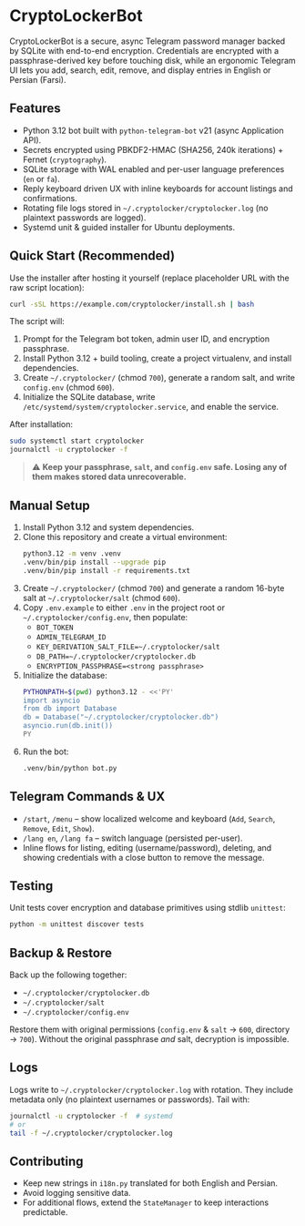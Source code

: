 # CryptoLockerBot

CryptoLockerBot is a secure, async Telegram password manager backed by SQLite with end-to-end encryption. Credentials are encrypted with a passphrase-derived key before touching disk, while an ergonomic Telegram UI lets you add, search, edit, remove, and display entries in English or Persian (Farsi).

## Features
- Python 3.12 bot built with `python-telegram-bot` v21 (async Application API).
- Secrets encrypted using PBKDF2-HMAC (SHA256, 240k iterations) + Fernet (`cryptography`).
- SQLite storage with WAL enabled and per-user language preferences (`en` or `fa`).
- Reply keyboard driven UX with inline keyboards for account listings and confirmations.
- Rotating file logs stored in `~/.cryptolocker/cryptolocker.log` (no plaintext passwords are logged).
- Systemd unit & guided installer for Ubuntu deployments.

## Quick Start (Recommended)
Use the installer after hosting it yourself (replace placeholder URL with the raw script location):

```bash
curl -sSL https://example.com/cryptolocker/install.sh | bash
```

The script will:
1. Prompt for the Telegram bot token, admin user ID, and encryption passphrase.
2. Install Python 3.12 + build tooling, create a project virtualenv, and install dependencies.
3. Create `~/.cryptolocker/` (chmod `700`), generate a random salt, and write `config.env` (chmod `600`).
4. Initialize the SQLite database, write `/etc/systemd/system/cryptolocker.service`, and enable the service.

After installation:

```bash
sudo systemctl start cryptolocker
journalctl -u cryptolocker -f
```

> ⚠️ **Keep your passphrase, `salt`, and `config.env` safe. Losing any of them makes stored data unrecoverable.**

## Manual Setup
1. Install Python 3.12 and system dependencies.
2. Clone this repository and create a virtual environment:
   ```bash
   python3.12 -m venv .venv
   .venv/bin/pip install --upgrade pip
   .venv/bin/pip install -r requirements.txt
   ```
3. Create `~/.cryptolocker/` (chmod `700`) and generate a random 16-byte salt at `~/.cryptolocker/salt` (chmod `600`).
4. Copy `.env.example` to either `.env` in the project root or `~/.cryptolocker/config.env`, then populate:
   - `BOT_TOKEN`
   - `ADMIN_TELEGRAM_ID`
   - `KEY_DERIVATION_SALT_FILE=~/.cryptolocker/salt`
   - `DB_PATH=~/.cryptolocker/cryptolocker.db`
   - `ENCRYPTION_PASSPHRASE=<strong passphrase>`
5. Initialize the database:
   ```bash
   PYTHONPATH=$(pwd) python3.12 - <<'PY'
   import asyncio
   from db import Database
   db = Database("~/.cryptolocker/cryptolocker.db")
   asyncio.run(db.init())
   PY
   ```
6. Run the bot:
   ```bash
   .venv/bin/python bot.py
   ```

## Telegram Commands & UX
- `/start`, `/menu` – show localized welcome and keyboard (`Add`, `Search`, `Remove`, `Edit`, `Show`).
- `/lang en`, `/lang fa` – switch language (persisted per-user).
- Inline flows for listing, editing (username/password), deleting, and showing credentials with a close button to remove the message.

## Testing
Unit tests cover encryption and database primitives using stdlib `unittest`:
```bash
python -m unittest discover tests
```

## Backup & Restore
Back up the following together:
- `~/.cryptolocker/cryptolocker.db`
- `~/.cryptolocker/salt`
- `~/.cryptolocker/config.env`

Restore them with original permissions (`config.env` & `salt` → `600`, directory → `700`). Without the original passphrase *and* salt, decryption is impossible.

## Logs
Logs write to `~/.cryptolocker/cryptolocker.log` with rotation. They include metadata only (no plaintext usernames or passwords). Tail with:
```bash
journalctl -u cryptolocker -f  # systemd
# or
tail -f ~/.cryptolocker/cryptolocker.log
```

## Contributing
- Keep new strings in `i18n.py` translated for both English and Persian.
- Avoid logging sensitive data.
- For additional flows, extend the `StateManager` to keep interactions predictable.
